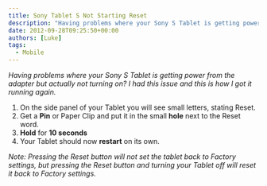```yaml
---
title: Sony Tablet S Not Starting Reset
description: "Having problems where your Sony S Tablet is getting power from the adapter but actually not turning on? I had this issue and this is how I got it runnin..."
date: 2012-09-28T09:25:50+00:00
authors: [Luke]
tags:
  - Mobile
---
```

_Having problems where your Sony S Tablet is getting power from the adapter but actually not turning on? I had this issue and this is how I got it running again._

  1. On the side panel of your Tablet you will see small letters, stating Reset.
  2. Get a **Pin** or Paper Clip and put it in the small **hole** next to the Reset word.
  3. **Hold** for **10 seconds**
  4. Your Tablet should now **restart** on its own.

_Note: Pressing the Reset button will not set the tablet back to Factory settings, but pressing the Reset button and turning your Tablet off will reset it back to Factory settings._
